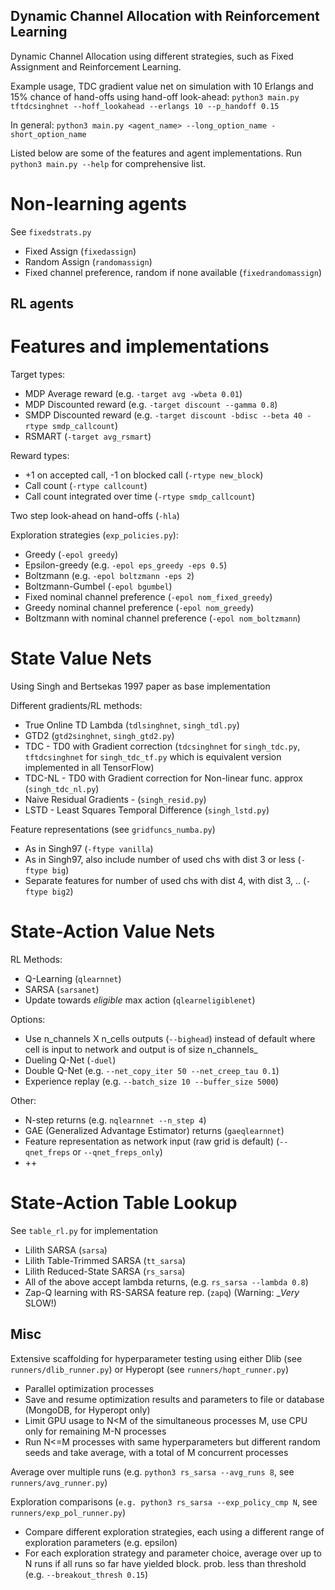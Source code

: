 ## Dynamic Channel Allocation with Reinforcement Learning
Dynamic Channel Allocation using different strategies, such as Fixed Assignment and Reinforcement Learning. 

Example usage, TDC gradient value net on simulation with 10 Erlangs and 15% chance of hand-offs using hand-off look-ahead:
`python3 main.py tftdcsinghnet --hoff_lookahead --erlangs 10 --p_handoff 0.15`

In general:
`python3 main.py <agent_name> --long_option_name -short_option_name`

Listed below are some of the features and agent implementations. Run `python3 main.py --help` for comprehensive list.
# Non-learning agents
See `fixedstrats.py`
- Fixed Assign (`fixedassign`)
- Random Assign (`randomassign`)
- Fixed channel preference, random if none available (`fixedrandomassign`)

## RL agents
# Features and implementations
Target types: 
- MDP Average reward (e.g. `-target avg -wbeta 0.01`)
- MDP Discounted reward (e.g. `-target discount --gamma 0.8`)
- SMDP Discounted reward (e.g. `-target discount -bdisc --beta 40 -rtype smdp_callcount`)
- RSMART (`-target avg_rsmart`)

Reward types:
- +1 on accepted call, -1 on blocked call (`-rtype new_block`)
- Call count (`-rtype callcount`)
- Call count integrated over time (`-rtype smdp_callcount`)

Two step look-ahead on hand-offs (`-hla`)

Exploration strategies (`exp_policies.py`):
- Greedy (`-epol greedy`)
- Epsilon-greedy (e.g. `-epol eps_greedy -eps 0.5`)
- Boltzmann (e.g. `-epol boltzmann -eps 2`)
- Boltzmann-Gumbel (`-epol bgumbel`)
- Fixed nominal channel preference (`-epol nom_fixed_greedy`)
- Greedy nominal channel preference (`-epol nom_greedy`)
- Boltzmann with nominal channel preference (`-epol nom_boltzmann`)

# State Value Nets
Using Singh and Bertsekas 1997 paper as base implementation

Different gradients/RL methods:
- True Online TD Lambda (`tdlsinghnet`, `singh_tdl.py`)
- GTD2 (`gtd2singhnet`, `singh_gtd2.py`)
- TDC - TD0 with Gradient correction (`tdcsinghnet` for `singh_tdc.py`, `tftdcsinghnet` for `singh_tdc_tf.py` which is equivalent version implemented in all TensorFlow)
- TDC-NL - TD0 with Gradient correction for Non-linear func. approx (`singh_tdc_nl.py`)
- Naive Residual Gradients - (`singh_resid.py`)
- LSTD - Least Squares Temporal Difference (`singh_lstd.py`)

Feature representations (see `gridfuncs_numba.py`)
- As in Singh97 (`-ftype vanilla`)
- As in Singh97, also include number of used chs with dist 3 or less (`-ftype big`)
- Separate features for number of used chs with dist 4, with dist 3, .. (`-ftype big2`)

# State-Action Value Nets
RL Methods:
- Q-Learning (`qlearnnet`)
- SARSA (`sarsanet`)
- Update towards _eligible_ max action (`qlearneligiblenet`)

Options:
- Use n\_channels X n\_cells outputs (`--bighead`) instead of default where cell is input to network and output is of size n\_channels_
- Dueling Q-Net (`-duel`)
- Double Q-Net (e.g. `--net_copy_iter 50 --net_creep_tau 0.1`)
- Experience replay (e.g. `--batch_size 10 --buffer_size 5000`)

Other:
- N-step returns (e.g. `nqlearnnet --n_step 4`)
- GAE (Generalized Advantage Estimator) returns (`gaeqlearnnet`)
- Feature representation as network input (raw grid is default) (`--qnet_freps` or `--qnet_freps_only`)
- ++

# State-Action Table Lookup
See `table_rl.py` for implementation
- Lilith SARSA (`sarsa`)
- Lilith Table-Trimmed SARSA (`tt_sarsa`)
- Lilith Reduced-State SARSA (`rs_sarsa`)
- All of the above accept lambda returns, (e.g. `rs_sarsa --lambda 0.8`)
- Zap-Q learning with RS-SARSA feature rep. (`zapq`) (Warning: __Very_ SLOW!)

## Misc
Extensive scaffolding for hyperparameter testing using either Dlib (see `runners/dlib_runner.py`) or Hyperopt (see `runners/hopt_runner.py`)
- Parallel optimization processes
- Save and resume optimization results and parameters to file or database (MongoDB, for Hyperopt only)
- Limit GPU usage to N<M of the simultaneous processes M, use CPU only for remaining M-N processes
- Run N<=M processes with same hyperparameters but different random seeds and take average, with a total of M concurrent processes

Average over multiple runs (e.g. `python3 rs_sarsa --avg_runs 8`, see `runners/avg_runner.py`)

Exploration comparisons (`e.g. python3 rs_sarsa --exp_policy_cmp N`, see `runners/exp_pol_runner.py`)
- Compare different exploration strategies, each using a different range of exploration parameters (e.g. epsilon)
- For each exploration strategy and parameter choice, average over up to N runs if all runs so far have yielded block. prob. less than threshold (e.g. `--breakout_thresh 0.15`)
 
